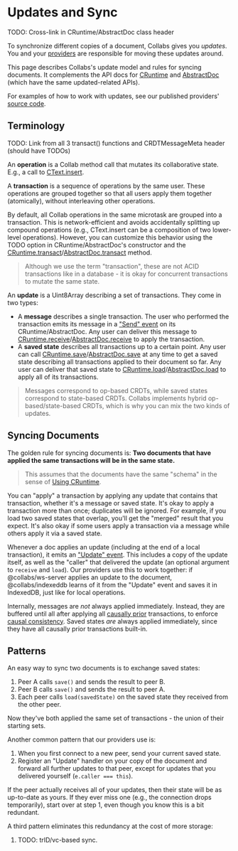 # Updates and Sync

TODO: Cross-link in CRuntime/AbstractDoc class header

To synchronize different copies of a document, Collabs gives you _updates_. You and your [providers](../guide/providers.html) are responsible for moving these updates around.

This page describes Collabs's update model and rules for syncing documents. It complements the API docs for [CRuntime](TODO) and [AbstractDoc](TODO) (which have the same updated-related APIs).

For examples of how to work with updates, see our published providers' [source code](https://github.com/composablesys/collabs).

## Terminology

TODO: Link from all 3 transact() functions and CRDTMessageMeta header (should have TODOs)

An **operation** is a Collab method call that mutates its collaborative state. E.g., a call to [CText.insert](TODO).

A **transaction** is a sequence of operations by the same user. These operations are grouped together so that all users apply them together (atomically), without interleaving other operations.

By default, all Collab operations in the same microtask are grouped into a transaction. This is network-efficient and avoids accidentally splitting up compound operations (e.g., CText.insert can be a composition of two lower-level operations). However, you can customize this behavior using the TODO option in CRuntime/AbstractDoc's constructor and the [CRuntime.transact](TODO)/[AbstractDoc.transact](TODO) method.

> Although we use the term "transaction", these are not ACID transactions like in a database - it is okay for concurrent transactions to mutate the same state.

An **update** is a Uint8Array describing a set of transactions. They come in two types:

- A **message** describes a single transaction. The user who performed the transaction emits its message in a ["Send" event](TODO) on its CRuntime/AbstractDoc. Any user can deliver this message to [CRuntime.receive](TODO)/[AbstractDoc.receive](TODO) to apply the transaction.
- A **saved state** describes all transactions up to a certain point. Any user can call [CRuntime.save](TODO)/[AbstractDoc.save](TODO) at any time to get a saved state describing all transactions applied to their document so far. Any user can deliver that saved state to [CRuntime.load](TODO)/[AbstractDoc.load](TODO) to apply all of its transactions.

> Messages correspond to op-based CRDTs, while saved states correspond to state-based CRDTs. Collabs implements hybrid op-based/state-based CRDTs, which is why you can mix the two kinds of updates.

## Syncing Documents

The golden rule for syncing documents is: **Two documents that have applied the same transactions will be in the same state.**

> This assumes that the documents have the same "schema" in the sense of [Using CRuntime](../guide/documents.html#using-cruntime).

You can "apply" a transaction by applying any update that contains that transaction, whether it's a message or saved state. It's okay to apply a transaction more than once; duplicates will be ignored. For example, if you load two saved states that overlap, you'll get the "merged" result that you expect. It's also okay if some users apply a transaction via a message while others apply it via a saved state.

Whenever a doc applies an update (including at the end of a local transaction), it emits an ["Update" event](TODO). This includes a copy of the update itself, as well as the "caller" that delivered the update (an optional argument to `receive` and `load`). Our providers use this to work together: if @collabs/ws-server applies an update to the document, @collabs/indexeddb learns of it from the "Update" event and saves it in IndexedDB, just like for local operations.

Internally, messages are _not_ always applied immediately. Instead, they are buffered until all after applying all [causally prior](TODO) transactions, to enforce [causal consistency](TODO). Saved states _are_ always applied immediately, since they have all causally prior transactions built-in.

## Patterns

An easy way to sync two documents is to exchange saved states:

1. Peer A calls `save()` and sends the result to peer B.
2. Peer B calls `save()` and sends the result to peer A.
3. Each peer calls `load(savedState)` on the saved state they received from the other peer.

Now they've both applied the same set of transactions - the union of their starting sets.

Another common pattern that our providers use is:

1. When you first connect to a new peer, send your current saved state.
2. Register an "Update" handler on your copy of the document and forward all further updates to that peer, except for updates that you delivered yourself (`e.caller === this`).

If the peer actually receives all of your updates, then their state will be as up-to-date as yours. If they ever miss one (e.g., the connection drops temporarily), start over at step 1, even though you know this is a bit redundant.

A third pattern eliminates this redundancy at the cost of more storage:

1. TODO: trID/vc-based sync.
